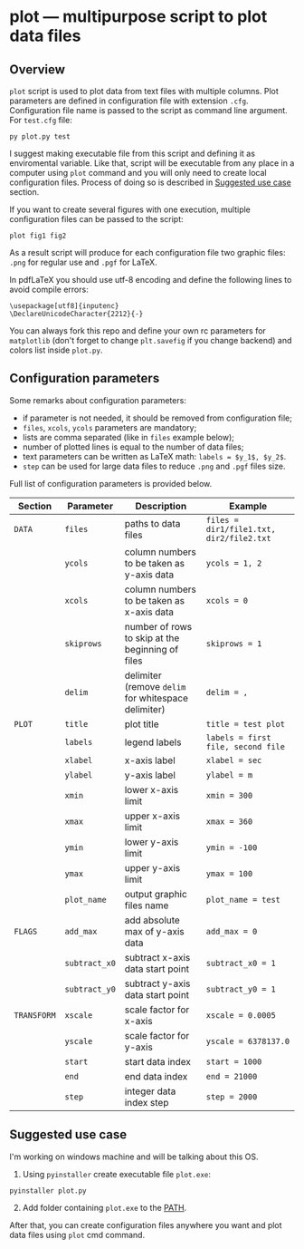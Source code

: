 # plot — multipurpose script to plot data files

## Overview

`plot` script is used to plot data from text files with multiple columns. Plot parameters are defined in configuration file with extension `.cfg`. Configuration file name is passed to the script as command line argument. For `test.cfg` file:
```
py plot.py test
```
I suggest making executable file from this script and defining it as enviromental variable. Like that, script will be executable from any place in a computer using `plot` command and you will only need to create local configuration files. Process of doing so is described in [Suggested use case](#suggested-use-case) section.



If you want to create several figures with one execution, multiple configuration files can be passed to the script:
```
plot fig1 fig2
```
As a result script will produce for each configuration file two graphic files: `.png` for regular use and `.pgf` for LaTeX.

In pdfLaTeX you should use utf-8 encoding and define the following lines to avoid compile errors: 
```
\usepackage[utf8]{inputenc}
\DeclareUnicodeCharacter{2212}{-}
```
You can always fork this repo and define your own rc parameters for `matplotlib` (don't forget to change `plt.savefig` if you change backend) and colors list inside `plot.py`.

## Configuration parameters

Some remarks about configuration  parameters:
- if parameter is not needed, it should be removed from configuration  file;
- `files`, `xcols`, `ycols` parameters are mandatory;
- lists are comma separated (like in `files` example below);
- number of plotted lines is equal to the number of data files;
- text parameters can be written as LaTeX math: `labels = $y_1$, $y_2$`.
- `step` can be used for large data files to reduce `.png` and `.pgf` files size.

Full list of configuration parameters is provided below.

Section | Parameter | Description | Example
------------ | ------------ | ------------- | ------------- 
`DATA` | `files` | paths to data files | `files = dir1/file1.txt, dir2/file2.txt` 
|| `ycols` | column numbers to be taken as y-axis data | `ycols = 1, 2` 
|| `xcols` | column numbers to be taken as x-axis data | `xcols = 0` 
|| `skiprows` | number of rows to skip at the beginning of files | `skiprows = 1` 
|| `delim` | delimiter (remove `delim` for whitespace delimiter) | `delim = ,` 
`PLOT` | `title` | plot title |  `title = test plot` 
|| `labels` | legend labels | `labels = first file, second file` 
|| `xlabel` | x-axis label | `xlabel = sec` 
|| `ylabel` | y-axis label | `ylabel = m` 
|| `xmin` | lower x-axis limit | `xmin = 300` 
|| `xmax` | upper x-axis limit | `xmax = 360` 
|| `ymin` | lower y-axis limit | `ymin = -100` 
|| `ymax` | upper y-axis limit | `ymax = 100` 
|| `plot_name` | output graphic files name | `plot_name = test` 
`FLAGS` | `add_max` | add absolute max of y-axis data | `add_max = 0` 
|| `subtract_x0` | subtract x-axis data start point | `subtract_x0 = 1` 
|| `subtract_y0` | subtract y-axis data start point | `subtract_y0 = 1` 
`TRANSFORM` | `xscale` | scale factor for x-axis | `xscale = 0.0005`
|| `yscale` | scale factor for y-axis | `yscale = 6378137.0`
|| `start` | start data index  | `start = 1000`
|| `end` | end data index | `end = 21000`
|| `step` | integer data index step | `step = 2000`

## Suggested use case
I'm working on windows machine and will be talking about this OS.

1. Using `pyinstaller` create executable file `plot.exe`:
```
pyinstaller plot.py
```
2. Add folder containing `plot.exe` to the [PATH](https://www.architectryan.com/2018/03/17/add-to-the-path-on-windows-10/).

After that, you can create configuration files anywhere you want and plot data files using `plot` cmd command.
